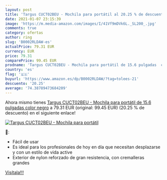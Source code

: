 ```yaml
---
layout: post
title: 'Targus CUCT02BEU - Mochila para portátil al 20.25 % de descuento'
date: 2021-01-07 23:15:39
image: 'https://m.media-amazon.com/images/I/41Vf9mDVk6L._SL200_.jpg'
comments: true
category: ofertas
author: ring
slug: 'B0002RLDAW-es'
actualPrice: 79.31 EUR
currency: EUR
price: 79.31
comparePrice: 99.45 EUR
prodname: 'Targus CUCT02BEU - Mochila para portátil de 15.6 pulgadas  color negro'
country: 'es'
flag: '🇪🇸'
buyurl: 'https://www.amazon.es/dp/B0002RLDAW/?tag=tolees-21'
descuento: '20.25'
average: '74.38789473684209'
---
```


Ahora mismo tienes [Targus CUCT02BEU - Mochila para portátil de 15.6 pulgadas  color negro](https://www.amazon.es/dp/B0002RLDAW/?tag=tolees-21) a 79.31 EUR (original: 99.45 EUR) (20.25 %  de descuento) en el siguiente enlace!

[![Targus CUCT02BEU - Mochila para portátil](https://m.media-amazon.com/images/I/41Vf9mDVk6L._SL200_.jpg)](https://www.amazon.es/dp/B0002RLDAW/?tag=tolees-21)

🔎:

- Fácil de usar
- Es ideal para los profesionales de hoy en día que necesitan desplazarse y con un estilo de vida active
- Exterior de nylon reforzado de gran resistencia, con cremalleras grandes

[Visítala!!!](https://www.amazon.es/dp/B0002RLDAW/?tag=tolees-21)
